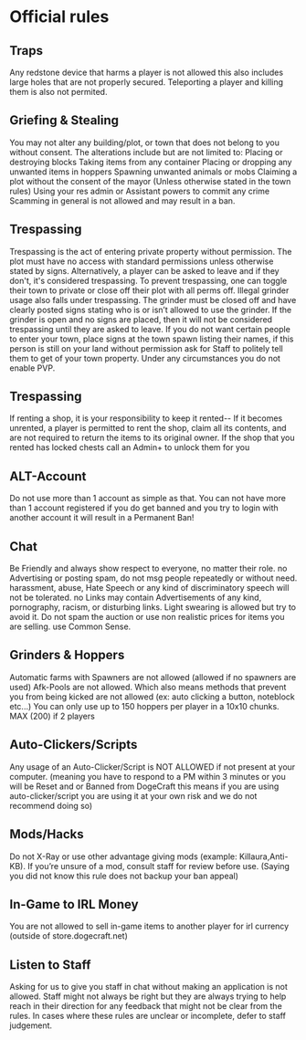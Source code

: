 
# Official rules

## Traps 
Any redstone device that harms a player is not allowed this also includes large holes that are not properly secured. Teleporting a player and killing them is also not permited. 
## Griefing & Stealing
You may not alter any building/plot, or town that does not belong to you without consent. The alterations include but are not limited to: Placing or destroying blocks Taking items from any container Placing or dropping any unwanted items in hoppers Spawning unwanted animals or mobs Claiming a plot without the consent of the mayor (Unless otherwise stated in the town rules) Using your res admin or Assistant powers to commit any crime Scamming in general is not allowed and may result in a ban. 

## Trespassing
Trespassing is the act of entering private property without permission. The plot must have no access with standard permissions unless otherwise stated by signs. Alternatively, a player can be asked to leave and if they don't, it's considered trespassing. To prevent trespassing, one can toggle their town to private or close off their plot with all perms off. Illegal grinder usage also falls under trespassing. The grinder must be closed off and have clearly posted signs stating who is or isn’t allowed to use the grinder. If the grinder is open and no signs are placed, then it will not be considered trespassing until they are asked to leave. If you do not want certain people to enter your town, place signs at the town spawn listing their names, if this person is still on your land without permission ask for Staff to politely tell them to get of your town property. Under any circumstances you do not enable PVP. 

## Trespassing
If renting a shop, it is your responsibility to keep it rented-- If it becomes unrented, a player is permitted to rent the shop, claim all its contents, and are not required to return the items to its original owner. If the shop that you rented has locked chests call an Admin+ to unlock them for you 

## ALT-Account
Do not use more than 1 account as simple as that. You can not have more than 1 account registered if you do get banned and you try to login with another account it will result in a Permanent Ban! 

## Chat
Be Friendly and always show respect to everyone, no matter their role. no Advertising or posting spam, do not msg people repeatedly or without need. harassment, abuse, Hate Speech or any kind of discriminatory speech will not be tolerated. no Links may contain Advertisements of any kind, pornography, racism, or disturbing links. Light swearing is allowed but try to avoid it. Do not spam the auction or use non realistic prices for items you are selling. use Common Sense. 

## Grinders & Hoppers
Automatic farms with Spawners are not allowed (allowed if no spawners are used) Afk-Pools are not allowed. Which also means methods that prevent you from being kicked are not allowed (ex: auto clicking a button, noteblock etc...) You can only use up to 150 hoppers per player in a 10x10 chunks. MAX (200) if 2 players 

## Auto-Clickers/Scripts
Any usage of an Auto-Clicker/Script is NOT ALLOWED if not present at your computer. (meaning you have to respond to a PM within 3 minutes or you will be Reset and or Banned from DogeCraft this means if you are using auto-clicker/script you are using it at your own risk and we do not recommend doing so) 
## Mods/Hacks
Do not X-Ray or use other advantage giving mods (example: Killaura,Anti-KB). If you’re unsure of a mod, consult staff for review before use. (Saying you did not know this rule does not backup your ban appeal) 
## In-Game to IRL Money
You are not allowed to sell in-game items to another player for irl currency (outside of store.dogecraft.net) 

## Listen to Staff
Asking for us to give you staff in chat without making an application is not allowed. Staff might not always be right but they are always trying to help reach in their direction for any feedback that might not be clear from the rules. In cases where these rules are unclear or incomplete, defer to staff judgement. 
